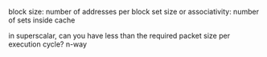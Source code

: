 block size: number of addresses per block
set size or associativity: number of sets inside cache

in superscalar, can you have less than the required packet size per execution cycle?
n-way 